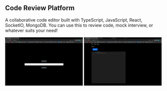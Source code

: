 ## Code Review Platform
A collaborative code editor built with TypeScript, JavaScript, React, SocketIO, MongoDB. You can use this to review code, mock interview, or whatever suits your need!

<div style="display: flex">
    <img src="assets/homepage.png" alt="image description" width="50%" height="100%" margin="10px">
    &nbsp
    <img src="assets/editor.png" alt="image description" width="50%" height="50%">
</div>
